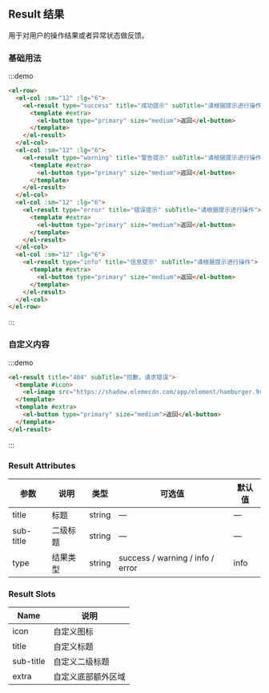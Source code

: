 ## Result 结果

用于对用户的操作结果或者异常状态做反馈。

### 基础用法

:::demo

```html
<el-row>
  <el-col :sm="12" :lg="6">
    <el-result type="success" title="成功提示" subTitle="请根据提示进行操作">
      <template #extra>
        <el-button type="primary" size="medium">返回</el-button>
      </template>
    </el-result>
  </el-col>
  <el-col :sm="12" :lg="6">
    <el-result type="warning" title="警告提示" subTitle="请根据提示进行操作">
      <template #extra>
        <el-button type="primary" size="medium">返回</el-button>
      </template>
    </el-result>
  </el-col>
  <el-col :sm="12" :lg="6">
    <el-result type="error" title="错误提示" subTitle="请根据提示进行操作">
      <template #extra>
        <el-button type="primary" size="medium">返回</el-button>
      </template>
    </el-result>
  </el-col>
  <el-col :sm="12" :lg="6">
    <el-result type="info" title="信息提示" subTitle="请根据提示进行操作">
      <template #extra>
        <el-button type="primary" size="medium">返回</el-button>
      </template>
    </el-result>
  </el-col>
</el-row>
```

:::

### 自定义内容

:::demo

```html
<el-result title="404" subTitle="抱歉，请求错误">
  <template #icon>
    <el-image src="https://shadow.elemecdn.com/app/element/hamburger.9cf7b091-55e9-11e9-a976-7f4d0b07eef6.png"></el-image>
  </template>
  <template #extra>
    <el-button type="primary" size="medium">返回</el-button>
  </template>
</el-result>
```

:::

### Result Attributes

| 参数          | 说明            | 类型            | 可选值                 | 默认值   |
|-------------  |---------------- |---------------- |---------------------- |-------- |
| title          | 标题         | string  |          —             |    —     |
| sub-title    | 二级标题  | string | — |    —  |
| type  | 结果类型    | string  |    success / warning / info / error  |  info |

### Result Slots

| Name | 说明 |
|------|--------|
| icon | 自定义图标  |
| title | 自定义标题     |
| sub-title | 自定义二级标题     |
| extra | 自定义底部额外区域     |
